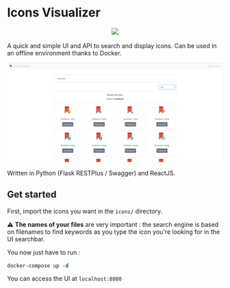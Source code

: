 # Icons Visualizer

<p align="center">
<img src="https://travis-ci.org/flavienbwk/icons-visualizer?branch=master"/>
</p>

A quick and simple UI and API to search and display icons. Can be used in an offline environment thanks to Docker.

![Interface example](./interface.png)

Written in Python (Flask RESTPlus / Swagger) and ReactJS.

## Get started

First, import the icons you want in the `icons/` directory.

:warning: **The names of your files** are very important : the search engine is based on filenames to find keywords as you type the icon you're looking for in the UI searchbar.

You now just have to run :

```do
docker-compose up -d
```

You can access the UI at `localhost:8080`
